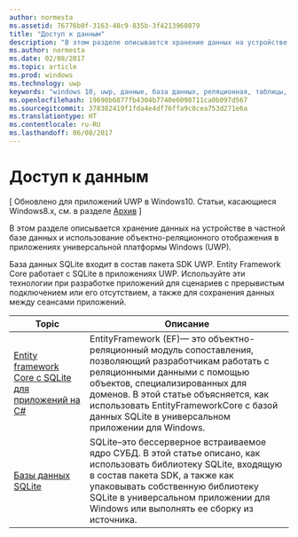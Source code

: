 ```yaml
---
author: normesta
ms.assetid: 76776b0f-3163-48c9-835b-3f4213968079
title: "Доступ к данным"
description: "В этом разделе описывается хранение данных на устройстве в частной базе данных и использование объектно-реляционного отображения в приложениях универсальной платформы Windows (UWP)."
ms.author: normesta
ms.date: 02/08/2017
ms.topic: article
ms.prod: windows
ms.technology: uwp
keywords: "windows 10, uwp, данные, база данных, реляционная, таблицы, sqlite"
ms.openlocfilehash: 19690b6877fb4304b7740e6098711ca0b097d567
ms.sourcegitcommit: 378382419f1fda4e4df76ffa9c8cea753d271e6a
ms.translationtype: HT
ms.contentlocale: ru-RU
ms.lasthandoff: 06/08/2017
---
```

# <a name="data-access"></a>Доступ к данным

\[ Обновлено для приложений UWP в Windows10. Статьи, касающиеся Windows8.x, см. в разделе [Архив](http://go.microsoft.com/fwlink/p/?linkid=619132) \]

В этом разделе описывается хранение данных на устройстве в частной базе данных и использование объектно-реляционного отображения в приложениях универсальной платформы Windows (UWP).

База данных SQLite входит в состав пакета SDK UWP. Entity Framework Core работает с SQLite в приложениях UWP. Используйте эти технологии при разработке приложений для сценариев с прерывистым подключением или его отсутствием, а также для сохранения данных между сеансами приложений.

| Topic | Описание|
|-------|------------|
| [Entity framework Core с SQLite для приложений на C#](entity-framework-7-with-sqlite-for-csharp-apps.md) | EntityFramework (EF)— это объектно-реляционный модуль сопоставления, позволяющий разработчикам работать с реляционными данными с помощью объектов, специализированных для доменов. В этой статье объясняется, как использовать EntityFrameworkCore с базой данных SQLite в универсальном приложении для Windows. |
| [Базы данных SQLite](sqlite-databases.md) | SQLite–это бессерверное встраиваемое ядро СУБД. В этой статье описано, как использовать библиотеку SQLite, входящую в состав пакета SDK, а также как упаковывать собственную библиотеку SQLite в универсальном приложении для Windows или выполнять ее сборку из источника. |
